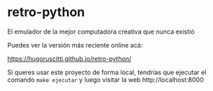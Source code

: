 # retro-python
 
El emulador de la mejor computadora creativa que nunca existió

Puedes ver la versión más reciente online acá:

https://hugoruscitti.github.io/retro-python/

Si queres usar este proyecto de forma local, tendrías que ejecutar
el comando `make ejecutar` y luego visitar la web http://localhost:8000
